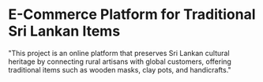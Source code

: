 # E-Commerce Platform for Traditional Sri Lankan Items
 "This project is an online platform that preserves Sri Lankan cultural heritage by connecting rural artisans with global customers, offering traditional items such as wooden masks, clay pots, and handicrafts."

